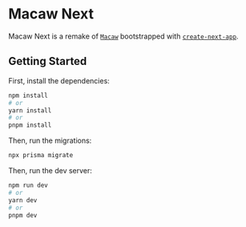 # Macaw Next

Macaw Next is a remake of [`Macaw`](https://github.com/arcaninebellies/macaw) bootstrapped with [`create-next-app`](https://github.com/vercel/next.js/tree/canary/packages/create-next-app).

## Getting Started

First, install the dependencies:

```bash
npm install
# or
yarn install
# or
pnpm install
```

Then, run the migrations:

```bash
npx prisma migrate
```

Then, run the dev server:

```bash
npm run dev
# or
yarn dev
# or
pnpm dev
```
